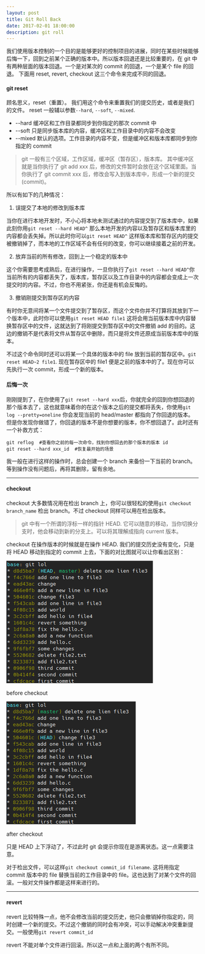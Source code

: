 ```yaml
---
layout: post
title: Git Roll Back
date: 2017-02-01 18:00:00
description: git roll
---
```


我们使用版本控制的一个目的是能够更好的控制项目的进展，同时在某些时候能够后悔一下，回到之前某个正确的版本中。所以版本回退还是比较重要的，在 git 中有两种层面的版本回退。一个是对某次的 commit 的回退，一个是某个 file 的回退。
下面用 reset, revert, checkout 这三个命令来完成不同的回退。

#### git reset
顾名思义，reset（重置）。 我们用这个命令来重置我们的提交历史，或者是我们的文件。
reset 一般辅以参数`--hard`, `--soft`, `--mixed`.

+ --hard  缓冲区和工作目录都同步到你指定的那次 commit 中
+ --soft  只是同步版本库的内容，缓冲区和工作目录中的内容不会改变
+ --mixed 默认的选项。工作目录的内容不变，但是缓冲区和版本库都同步到你指定的 commit

> git 一般有三个区域，工作区域，缓冲区（暂存区），版本库。 其中缓冲区就是当你执行了 git add xxx 后，修改的文件暂时会放在这个区域里面。当你执行了 git commit xxx 后，修改会写入到版本库中，形成一个新的提交 (commit)。

所以有如下的几种情况：

1. 误提交了本地的修改到版本库

当你在进行本地开发时，不小心将本地未测试通过的内容提交到了版本库中，如果此刻你用`git reset --hard HEAD^` 那么本地开发的内容以及暂存区和版本库里的内容都会丢失掉。所以此时你可以`git reset HEAD^` 这样版本库和暂存区内的提交被撤销掉了，而本地的工作区域不会有任何的改变，你可以继续接着之前的开发。

2. 放弃当前的所有修改，回到上一个稳定的版本中

这个你需要思考成熟后，在进行操作，一旦你执行了`git reset --hard HEAD^`你当前所有的内容都丢失了，版本库，暂存区以及工作目录中的内容都会变成上一次提交时的内容。不过，你也不用紧张，你还是有机会反悔的。

3. 撤销刚提交到暂存区的内容

有时你无意间将某一个文件提交到了暂存区，而这个文件你并不打算将其放到下一个版本中，此时你可以使用`git reset HEAD file1` 这将会用当前版本库中内容替换暂存区中的文件，这就达到了将刚提交到暂存区中的文件撤销 add 的目的。这边的撤销不是代表将文件从暂存区中删除，而只是将文件还原成当前版本库中的版本。

不过这个命令同时还可以将某一个具体的版本中的 file 放到当前的暂存区中。`git reset HEAD~2 file1`. 现在暂存区中的 file1 便是之前的版本中的了。现在你可以先执行一次 commit，形成一个新的版本。

#### 后悔一次
刚刚提到了，在你使用了`git reset --hard xxx`后，你就完全的回到你想回退的那个版本去了，这也就意味着你的在这个版本之后的提交都将丢失，你使用`git log --pretty=oneline` 你会发现当前的 head/master 都指向了你回退的版本。但是你发现你做错了，你回退的版本不是你想要的版本，你不想回退了。此时还有一个补救方式：

```shell
git reflog  #查看你之前的每一次命令，找到你想回去的那个版本的版本 id
git reset --hard xxx_id  #恢复最开始的场景
```

我一般在进行这样的操作时，总会创建一个 branch 来备份一下当前的 branch。等到操作没有问题后，再将其删除，留有余地。

<hr>

#### checkout

checkout 大多数情况用在检出 branch 上，你可以很轻松的使用`git checkout branch_name` 检出 branch。不过 checkout 同样可以用在检出版本。

> git 中有一个所谓的浮标一样的指针 HEAD. 它可以随意的移动，当你切换分支时，他会移动到新的分支上。可以将其理解成指向 current 版本。

checkout 在操作版本的时候就是在操作 HEAD. 我们的提交历史没有变化，只是将 HEAD 移动到指定的 commit 上去，下面的对比图就可以让你看出区别：

<div class="image">
<img src="/static/git_checkout1.jpg">
<p class="img-title">before checkout</p>
<img src="/static/git_checkout2.jpg">
<p class="img-title">after checkout</p>
</div>

只是 HEAD 上下浮动了，不过此时 git 会提示你现在是游离状态。这一点需要注意。

对于检出文件，可以这样`git checkout commit_id filename`. 这将用指定 commit 版本中的 file 替换当前的工作目录中的 file。这也达到了对某个文件的回滚。一般对文件操作都是这样来进行的。

<hr>

#### revert

revert 比较特殊一点，他不会修改当前的提交历史，他只会撤销掉你指定的，同时创建一个新的提交。不过这个撤销的同时会有冲突，可以手动解决冲突重新提交。一般使用`git revert commit_id`

revert 不能对单个文件进行回滚。所以这一点和上面的两个有所不同。









